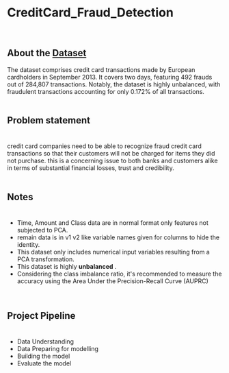 # CreditCard_Fraud_Detection
</br>

## About the [Dataset](https://www.kaggle.com/code/prashantkumarsundge/credit-card-fraud-detection-pam)

The dataset comprises credit card transactions made by European cardholders in September 2013. It covers two days, featuring 492 frauds out of 284,807 transactions. Notably, the dataset is highly unbalanced, with fraudulent transactions accounting for only 0.172% of all transactions.
</br>
</br>
  ## Problem statement
#
credit card companies need to be able to recognize fraud credit card transactions so that their customers will not be charged for items they did not purchase.
this is a concerning issue to both banks and customers alike in terms of substantial financial losses, trust and credibility.
</br>
</br>

  ## Notes
#
  - Time, Amount and Class data are in normal format only features not subjected to PCA.
  - remain data is in v1 v2 like variable names given for columns to hide the identity.
  - This dataset only includes numerical input variables resulting from a PCA transformation.
  - This dataset is highly **unbalanced** .
  - Considering the class imbalance ratio, it's recommended to measure the accuracy using the Area Under the Precision-Recall Curve (AUPRC)

</br>

## Project Pipeline
#
- Data Understanding
- Data Preparing for modelling
- Building the model
- Evaluate the model
